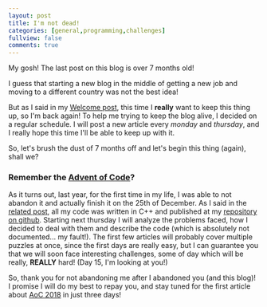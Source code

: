 ```yaml
---
layout: post
title: I'm not dead!
categories: [general,programming,challenges]
fullview: false
comments: true
---
```


My gosh!
The last post on this blog is over 7 months old!

I guess that starting a new blog in the middle of getting a new job and moving to a different country was not the best idea!

But as I said in my [Welcome post](https://bznein.github.io/general/2018/11/29/Welcome.html), this time I **really** want to keep this thing up, so I'm back again!
To help me trying to keep the blog alive, I decided on a regular schedule. I will post a new article every *monday* and *thursday*, and I really hope this time I'll be able to keep up with it.

So, let's brush the dust of 7 months off and let's begin this thing (again), shall we?


### Remember the [Advent of Code](https://bznein.github.io/general/programming/challenges/2018/12/03/Advent-of-code-2018.html)?
As it turns out, last year, for the first time in my life, I was able to not abandon it and actually finish it on the 25th of December.
As I said in the [related post](https://bznein.github.io/general/programming/challenges/2018/12/03/Advent-of-code-2018.html), all my code was written in C++ and published at my [repository on github](https://github.com/bznein/AoC2018).
Starting next thursday I will analyze the problems faced, how I decided to deal with them and describe the code (which is absolutely not documented... my fault!).
The first few articles will probably cover multiple puzzles at once, since the first days are really easy, but I can guarantee you that we will soon face interesting challenges, some of day which will be really, **REALLY** hard! (Day 15, I'm looking at you!)

So, thank you for not abandoning me after I abandoned you (and this blog)! I promise I will do my best to repay you, and stay tuned for the first article about [AoC 2018](https://adventofcode.com/) in just three days!

